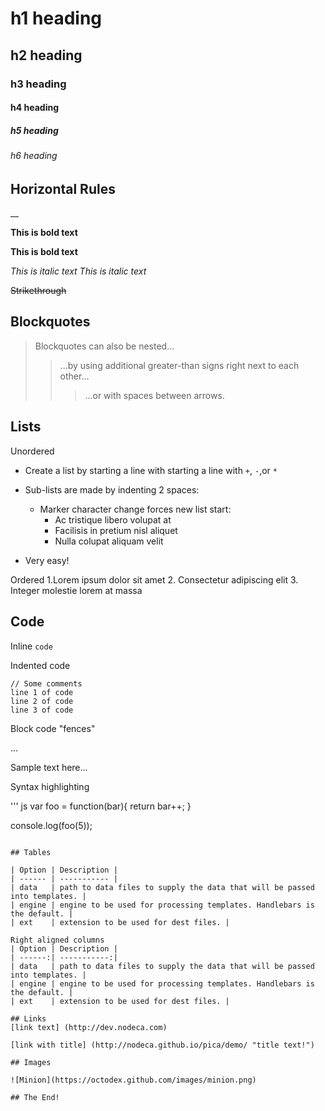 # h1 heading
## h2 heading
### h3 heading 
#### h4 heading
##### h5 heading
###### h6 heading

## Horizontal Rules
__

**This is bold text**

__This is bold text__

*This is italic text*
_This is italic text_

~~Strikethrough~~

## Blockquotes

> Blockquotes can also be nested...
>> ...by using additional greater-than signs right next to each other...
> > > ...or with spaces between arrows. 


## Lists

Unordered

+ Create a list by starting a line with starting a line with `+`, `-`,or `*`
+ Sub-lists are made by indenting 2 spaces:
  - Marker character change forces new list start:
    * Ac tristique libero volupat at
    + Facilisis in pretium nisl aliquet
    - Nulla colupat aliquam velit

+ Very easy!

Ordered
  1.Lorem ipsum dolor sit amet
  2. Consectetur adipiscing elit
  3. Integer molestie lorem at massa

## Code

Inline  `code`

Indented code

    // Some comments
    line 1 of code
    line 2 of code
    line 3 of code

Block code "fences"

...

Sample text here...

Syntax highlighting

''' js
var foo = function(bar){
return bar++;
}

console.log(foo(5));
```

## Tables

| Option | Description |
| ------ | ----------- |
| data   | path to data files to supply the data that will be passed into templates. |
| engine | engine to be used for processing templates. Handlebars is the default. |
| ext    | extension to be used for dest files. |

Right aligned columns
| Option | Description |
| ------:| -----------:|
| data   | path to data files to supply the data that will be passed into templates. |
| engine | engine to be used for processing templates. Handlebars is the default. |
| ext    | extension to be used for dest files. |

## Links
[link text] (http://dev.nodeca.com)

[link with title] (http://nodeca.github.io/pica/demo/ "title text!")

## Images

![Minion](https://octodex.github.com/images/minion.png)

## The End!
